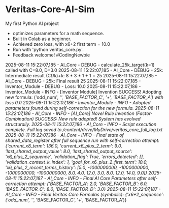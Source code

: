 # Veritas-Core-AI-Sim
My first Python AI project
- optimizes parameters for a math sequence.
- Built in Colab as a beginner.
- Achieved zero loss, with x6+2 first term = 10.0
- Run with 'python veritas_core.py'.
- Feedback welcome!
#CodingNewbie

2025-08-11 15:22:07,185 - AI_Core - DEBUG - calculate_25k_target(k=1) called with C=8.0, D=3.0
2025-08-11 15:22:07,185 - AI_Core - DEBUG -   25k: Intermediate result (C*D*k)+k: 8 * 3 * 1 + 1 = 25
2025-08-11 15:22:07,185 - AI_Core - DEBUG -   25k: Final result 25
2025-08-11 15:22:07,185 - Inventor_Module - DEBUG -     Loss: 10.0
2025-08-11 15:22:07,186 - Inventor_Module - INFO - [Inventor Module] Invention SUCCESS! Adopting new formula: ('odd_num', '*', 'BASE_FACTOR_C', '+', 'BASE_FACTOR_A') with loss 0.0
2025-08-11 15:22:07,186 - Inventor_Module - INFO -   Adopted parameters found during self-correction for the new formula.
2025-08-11 15:22:07,186 - AI_Core - INFO - [AI_Core] Novel Rule Invention (Factor-Combination) SUCCESS: New rule adopted! System has evolved structurally.
2025-08-11 15:22:07,186 - AI_Core - INFO - Script execution complete. Full log saved to /content/drive/MyDrive/veritas_core_full_log.txt
2025-08-11 15:22:07,186 - AI_Core - INFO - 
Final state of shared_data_register after full sequence run with self-correction attempt: {'current_x8_term': 136.0, 'current_x6_plus_2_term': 9.0, 'last_shared_output_value': 8.0, 'last_shared_output_source': 'x6_plus_2_sequence', 'validation_flag': True, 'errors_detected': [], 'validation_context_k_index': 1, 'goal_for_x6_plus_2_first_term': 10.0, 'x6_plus_2_recent_terms_history': [5.0, -1000000000, -1000000000, -1000000000, -1000000000, 8.0, 4.0, 12.0, 3.0, 8.0, 12.0, 14.0, 9.0]}
2025-08-11 15:22:07,187 - AI_Core - INFO - Final AI Core Parameters after self-correction attempt: {'BASE_FACTOR_A': 2.0, 'BASE_FACTOR_B': 6.0, 'BASE_FACTOR_C': 8.0, 'BASE_FACTOR_D': 3.0}
2025-08-11 15:22:07,187 - AI_Core - INFO - Final Veritas Core Formulas (symbolic): {'x6+2_sequence': ('odd_num', '*', 'BASE_FACTOR_C', '+', 'BASE_FACTOR_A')}
